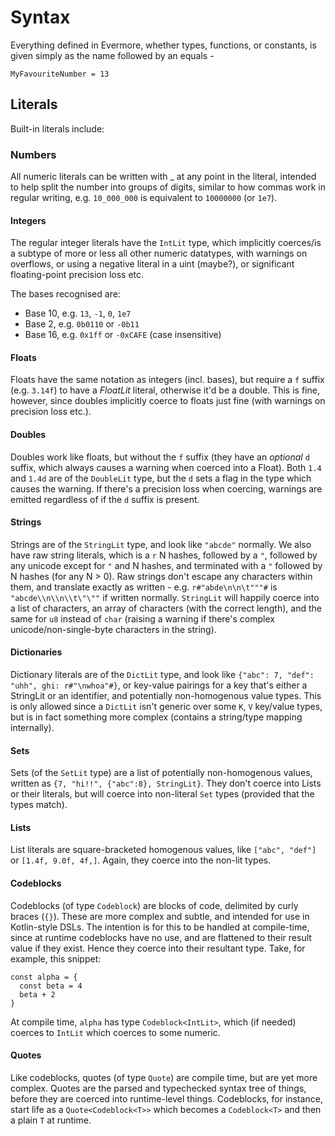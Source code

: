 # Syntax

Everything defined in Evermore, whether types, functions, or constants, is given simply as the name followed by an equals - 
```
MyFavouriteNumber = 13
```

## Literals
Built-in literals include:

### Numbers
All numeric literals can be written with _ at any point in the literal, intended to help split the number into groups of digits,
similar to how commas work in regular writing, e.g. `10_000_000` is equivalent to `10000000` (or `1e7`).

#### Integers
The regular integer literals have the `IntLit` type, which implicitly coerces/is a subtype of more or less all other numeric datatypes,
with warnings on overflows, or using a negative literal in a uint (maybe?), or significant floating-point precision loss etc.

The bases recognised are:
- Base 10, e.g. `13`, `-1`, `0`, `1e7`
- Base 2, e.g. `0b0110` or `-0b11`
- Base 16, e.g. `0x1ff` or `-0xCAFE` (case insensitive)

#### Floats
Floats have the same notation as integers (incl. bases), but require a `f` suffix (e.g. `3.14f`) to have a _FloatLit_ literal, otherwise it'd be a double.
This is fine, however, since doubles implicitly coerce to floats just fine (with warnings on precision loss etc.).

#### Doubles
Doubles work like floats, but without the `f` suffix (they have an _optional_ `d` suffix, which always causes a warning when coerced into a Float).
Both `1.4` and `1.4d` are of the `DoubleLit` type, but the `d` sets a flag in the type which causes the warning.
If there's a precision loss when coercing, warnings are emitted regardless of if the `d` suffix is present.

#### Strings
Strings are of the `StringLit` type, and look like `"abcde"` normally. We also have raw string literals, which is a `r` N hashes, followed by a `"`,
followed by any unicode except for `"` and N hashes, and terminated with a `"` followed by N hashes (for any N > 0).
Raw strings don't escape any characters within them, and translate exactly as written - e.g. `r#"abde\n\n\t"""#` is `"abcde\\n\\n\\t\"\""` if written normally.
`StringLit` will happily coerce into a list of characters, an array of characters (with the correct length), and the same for `u8` instead of `char`
(raising a warning if there's complex unicode/non-single-byte characters in the string).

#### Dictionaries
Dictionary literals are of the `DictLit` type, and look like `{"abc": 7, "def": "uhh", ghi: r#"\nwhoa"#}`, or key-value pairings for a key that's either a StringLit or 
an identifier, and potentially non-homogenous value types. This is only allowed since a `DictLit` isn't generic over some `K`, `V` key/value types,
but is in fact something more complex (contains a string/type mapping internally).

#### Sets
Sets (of the `SetLit` type) are a list of potentially non-homogenous values, written as `{7, "hi!!", {"abc":8}, StringLit}`. They don't coerce into Lists or their literals,
but will coerce into non-literal `Set` types (provided that the types match).

#### Lists
List literals are square-bracketed homogenous values, like `["abc", "def"]` or `[1.4f, 9.0f, 4f,]`. Again, they coerce into the non-lit types.

#### Codeblocks
Codeblocks (of type `Codeblock`) are blocks of code, delimited by curly braces (`{}`). These are more complex and subtle, and intended for use in Kotlin-style DSLs.
The intention is for this to be handled at compile-time, since at runtime codeblocks have no use, and are flattened to their result value if they exist.
Hence they coerce into their resultant type.
Take, for example, this snippet:
```
const alpha = {
  const beta = 4
  beta + 2
}
```
At compile time, `alpha` has type `Codeblock<IntLit>`, which (if needed) coerces to `IntLit` which coerces to some numeric.
<!--
  TODO: I need to figure out co/contravariance, can I coerce `Codeblock<IntLit>` to `CodeBlock<u8>` (yes, i should be able to, but how to ensure this is nicely done?)
-->

#### Quotes
Like codeblocks, quotes (of type `Quote`) are compile time, but are yet more complex. Quotes are the parsed and typechecked syntax tree of things,
before they are coerced into runtime-level things. Codeblocks, for instance, start life as a `Quote<Codeblock<T>>` which becomes a `Codeblock<T>`
and then a plain `T` at runtime.
